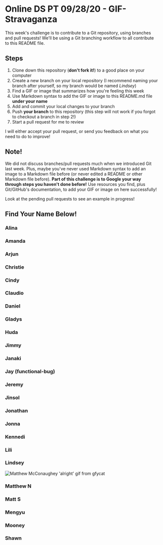 # Online DS PT 09/28/20 - GIF-Stravaganza

This week's challenge is to contribute to a Git repository, using branches and pull requests! We'll be using a Git branching workflow to all contribute to this README file.

## Steps

1. Clone down this repository (**don't fork it!**) to a good place on your computer
2. Create a new branch on your local repository (I recommend naming your branch after yourself, so my branch would be named *Lindsey*)
3. Find a GIF or image that summarizes how you're feeling this week
4. Use Markdown syntax to add the GIF or image to this README.md file **under your name**
5. Add and commit your local changes to your branch
6. Push **your branch** to this repository (this step will not work if you forgot to checkout a branch in step 2!)
7. Start a pull request for me to review

I will either accept your pull request, or send you feedback on what you need to do to improve!

## Note!

We did not discuss branches/pull requests much when we introduced Git last week. Plus, maybe you've never used Markdown syntax to add an image to a Markdown file before (or never edited a README or other Markdown file before). **Part of this challenge is to Google your way through steps you haven't done before!** Use resources you find, plus Git/GitHub's documentation, to add your GIF or image on here successfully!

Look at the pending pull requests to see an example in progress!

## Find Your Name Below!

### Alina


### Amanda


### Arjun


### Christie


### Cindy


### Claudio


### Daniel


### Gladys


### Huda


### Jimmy


### Janaki


### Jay (functional-bug)


### Jeremy


### Jinsol


### Jonathan


### Jonna


### Kennedi


### Lili


### Lindsey

![Matthew McConaughey 'alright' gif from gfycat](https://thumbs.gfycat.com/GrossImpracticalBichonfrise-size_restricted.gif)

### Matthew N


### Matt S


### Mengyu


### Mooney


### Shawn

